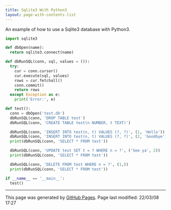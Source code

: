 ```yaml
---
title: Sqlite3 With Python3
layout: page-with-contents-list
---
```


An example of how to use a Sqlite3 database with Python3.

```python
import sqlite3

def dbOpen(name):
  return sqlite3.connect(name)

def dbRunSQL(conn, sql, values = ()):
  try:
    cur = conn.cursor()
    cur.execute(sql, values)
    rows = cur.fetchall()
    conn.commit()
    return rows
  except Exception as e:
    print('Error:', e)

def test():
  conn = dbOpen('test.db')
  dbRunSQL(conn, 'DROP TABLE test')
  dbRunSQL(conn, 'CREATE TABLE test(n NUMBER, t TEXT)')

  dbRunSQL(conn, 'INSERT INTO test(n, t) VALUES (?, ?)', (1, 'Hello'))
  dbRunSQL(conn, 'INSERT INTO test(n, t) VALUES (?, ?)', (2, 'Goodbye'))
  print(dbRunSQL(conn, 'SELECT * FROM test'))

  dbRunSQL(conn, 'UPDATE test SET t = ? WHERE n = ?', ('See ya', 2))
  print(dbRunSQL(conn, 'SELECT * FROM test'))

  dbRunSQL(conn, 'DELETE FROM test WHERE n = ?', (1,))
  print(dbRunSQL(conn, 'SELECT * FROM test'))

if __name__ == '__main__':
  test()
```

<hr>
<p class="pagedate">This page was generated by <a href=".">GitHub Pages</a>.  Page last modified: 22/03/08 17:27</p>
